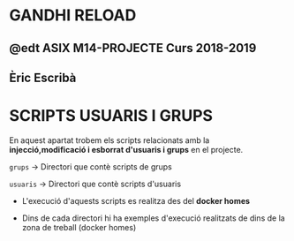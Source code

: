 # GANDHI RELOAD
## @edt ASIX M14-PROJECTE Curs 2018-2019
## Èric Escribà

# SCRIPTS USUARIS I GRUPS

En aquest apartat trobem els scripts relacionats amb la **injecció,modificació i esborrat d'usuaris i grups** en el projecte.

`grups` -> Directori que contè scripts de grups

`usuaris` -> Directori que contè scripts d'usuaris

* L'execució d'aquests scripts es realitza des del **docker homes** 

* Dins de cada directori hi ha exemples d'execució realitzats de dins de la zona de treball (docker homes)

